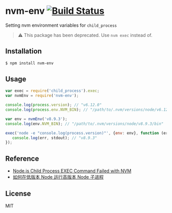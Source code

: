 # nvm-env [![Build Status](https://travis-ci.org/7anshuai/nvm-env.svg?branch=master)](https://travis-ci.org/7anshuai/nvm-env)
Setting nvm environment variables for `child_process`

> :warning: This package has been deprecated. Use `nvm exec` instead of.

## Installation

```bash
$ npm install nvm-env
```

## Usage

```javascript
var exec = require('child_process').exec;
var nvmEnv = require('nvm-env');

console.log(process.version); // "v6.12.0"
console.log(process.env.NVM_BIN); // "/path/to/.nvm/versions/node/v6.12.0/bin"

var env = nvmEnv('v8.9.3');
console.log(env.NVM_BIN); // "/path/to/.nvm/versions/node/v8.9.3/bin"

exec('node -e "console.log(process.version)"', {env: env}, function (err, stdout, stderr) {
   console.log(err, stdout); // "v8.9.3"
});
```

## Reference

- [Node.js Child Process EXEC Command Failed with NVM](https://stackoverflow.com/questions/43725871/nodejs-child-process-exec-command-failed-with-nvm-permission-denied-osx)
- [如何在低版本 Node 运行高版本 Node 子进程](http://www.alloyteam.com/2017/05/how-to-lower-version-node-running-node-process/)

## License
MIT

